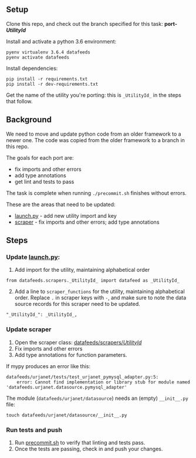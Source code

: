 ## Setup

Clone this repo, and check out the branch specified for this task: **port-_UtilityId_**

Install and activate a python 3.6 environment:

```
pyenv virtualenv 3.6.4 datafeeds
pyenv activate datafeeds
```

Install dependencies:

```
pip install -r requirements.txt
pip install -r dev-requirements.txt
```

Get the name of the utility you're porting: this is `_UtilityId_` in the steps that follow.

## Background

We need to move and update python code from an older framework to a newer one.
The code was copied from the older framework to a branch in this repo.

The goals for each port are:

  - fix imports and other errors
  - add type annotations
  - get lint and tests to pass

The task is complete when running `./precommit.sh` finishes without errors.

These are the areas that need to be updated:

  - [launch.py](../launch.py) - add new utility import and key
  - [scraper](../datafeeds/scrapers) - fix imports and other errors; add type annotations

## Steps

### Update [launch.py](../launch.py):

1. Add import for the utility, maintaining alphabetical order

```
from datafeeds.scrapers._UtilityId_ import datafeed as _UtilityId_
```


2. Add a line to `scraper_functions` for the utility, maintaining alphabetical order. Replace `.` in scraper keys with `-`, and make sure to note the data source records for this scraper need to be updated.

```
"_UtilityId_": _UtilityId_,
```

### Update scraper

1. Open the scraper class: [datafeeds/scrapers/_UtilityId_](../datafeeds/scrapers)
2. Fix imports and other errors
3. Add type annotations for function parameters.

If mypy produces an error like this:

    datafeeds/urjanet/tests/test_urjanet_pymysql_adapter.py:5:
        error: Cannot find implementation or library stub for module named 'datafeeds.urjanet.datasource.pymysql_adapter'

The module (`datafeeds/urjanet/datasource`) needs an (empty) `__init__.py` file:

    touch datafeeds/urjanet/datasource/__init__.py

### Run tests and push

1. Run [precommit.sh](../precommit.sh) to verify that linting and tests pass.
2. Once the tests are passing, check in and push your changes.
